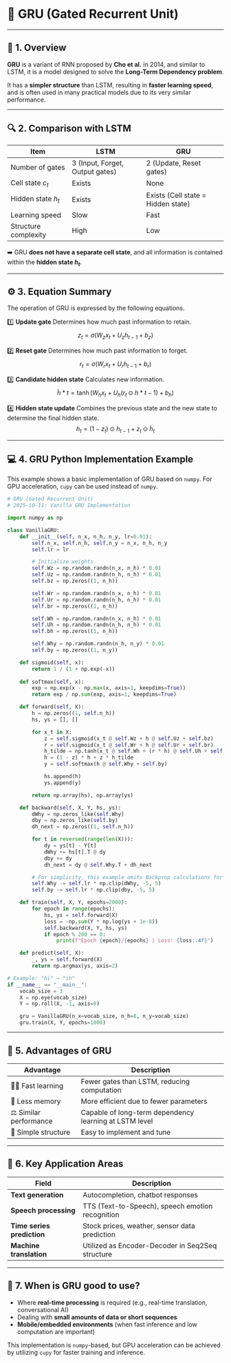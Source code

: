 # 🧠 GRU (Gated Recurrent Unit)

---

## 📘 1. Overview

**GRU** is a variant of RNN proposed by **Cho et al.** in 2014,
and similar to LSTM, it is a model designed to solve the **Long-Term Dependency problem**.

It has a **simpler structure** than LSTM, resulting in **faster learning speed**,
and is often used in many practical models due to its very similar performance.

---

## 🔍 2. Comparison with LSTM

| Item            | LSTM                | GRU               |
| --------------- | ------------------- | ----------------- |
| Number of gates | 3 (Input, Forget, Output gates) | 2 (Update, Reset gates) |
| Cell state $c_t$  | Exists              | None              |
| Hidden state $h_t$ | Exists              | Exists (Cell state = Hidden state) |
| Learning speed  | Slow                | Fast              |
| Structure complexity | High                | Low               |

➡️ GRU **does not have a separate cell state**, and all information is contained within the **hidden state $h_t$**.

---

## ⚙️ 3. Equation Summary

The operation of GRU is expressed by the following equations.

1️⃣ **Update gate**
Determines how much past information to retain.
$$
 z_t = \sigma(W_z x_t + U_z h_{t-1} + b_z)
$$

2️⃣ **Reset gate**
Determines how much past information to forget.
$$ 
 r_t = \sigma(W_r x_t + U_r h_{t-1} + b_r)
$$

3️⃣ **Candidate hidden state**
Calculates new information.
$$ 
 \tilde{h}*t = \tanh(W_h x_t + U_h (r_t \odot h*{t-1}) + b_h)
$$

4️⃣ **Hidden state update**
Combines the previous state and the new state to determine the final hidden state.
$$ 
 h_t = (1 - z_t) \odot h_{t-1} + z_t \odot \tilde{h}_t
$$

---

## 💻 4. GRU Python Implementation Example

This example shows a basic implementation of GRU based on `numpy`. For GPU acceleration, `cupy` can be used instead of `numpy`.

```python
# GRU (Gated Recurrent Unit)
# 2025-10-11: Vanilla GRU Implementation

import numpy as np

class VanillaGRU:
    def __init__(self, n_x, n_h, n_y, lr=0.01):
        self.n_x, self.n_h, self.n_y = n_x, n_h, n_y
        self.lr = lr

        # Initialize weights
        self.Wz = np.random.randn(n_x, n_h) * 0.01
        self.Uz = np.random.randn(n_h, n_h) * 0.01
        self.bz = np.zeros((1, n_h))

        self.Wr = np.random.randn(n_x, n_h) * 0.01
        self.Ur = np.random.randn(n_h, n_h) * 0.01
        self.br = np.zeros((1, n_h))

        self.Wh = np.random.randn(n_x, n_h) * 0.01
        self.Uh = np.random.randn(n_h, n_h) * 0.01
        self.bh = np.zeros((1, n_h))

        self.Why = np.random.randn(n_h, n_y) * 0.01
        self.by = np.zeros((1, n_y))

    def sigmoid(self, x):
        return 1 / (1 + np.exp(-x))
    
    def softmax(self, x):
        exp = np.exp(x - np.max(x, axis=1, keepdims=True))
        return exp / np.sum(exp, axis=1, keepdims=True)

    def forward(self, X):
        h = np.zeros((1, self.n_h))
        hs, ys = [], []

        for x_t in X:
            z = self.sigmoid(x_t @ self.Wz + h @ self.Uz + self.bz)
            r = self.sigmoid(x_t @ self.Wr + h @ self.Ur + self.br)
            h_tilde = np.tanh(x_t @ self.Wh + (r * h) @ self.Uh + self.bh)
            h = (1 - z) * h + z * h_tilde
            y = self.softmax(h @ self.Why + self.by)

            hs.append(h)
            ys.append(y)

        return np.array(hs), np.array(ys)

    def backward(self, X, Y, hs, ys):
        dWhy = np.zeros_like(self.Why)
        dby = np.zeros_like(self.by)
        dh_next = np.zeros((1, self.n_h))

        for t in reversed(range(len(X))):
            dy = ys[t] - Y[t]
            dWhy += hs[t].T @ dy
            dby += dy
            dh_next = dy @ self.Why.T + dh_next

        # For simplicity, this example omits Backprop calculations for each gate and only updates output layer weights.
        self.Why -= self.lr * np.clip(dWhy, -5, 5)
        self.by -= self.lr * np.clip(dby, -5, 5)

    def train(self, X, Y, epochs=2000):
        for epoch in range(epochs):
            hs, ys = self.forward(X)
            loss = -np.sum(Y * np.log(ys + 1e-8))
            self.backward(X, Y, hs, ys)
            if epoch % 200 == 0:
                print(f"Epoch {epoch}/{epochs} | Loss: {loss:.4f}")

    def predict(self, X):
        _, ys = self.forward(X)
        return np.argmax(ys, axis=2)

# Example: "hi" → "ih"
if __name__ == "__main__":
    vocab_size = 3
    X = np.eye(vocab_size)
    Y = np.roll(X, -1, axis=0)

    gru = VanillaGRU(n_x=vocab_size, n_h=8, n_y=vocab_size)
    gru.train(X, Y, epochs=1000)
```

---

## 🧩 5. Advantages of GRU

| Advantage        | Description                               |
| ---------------- | ----------------------------------------- |
| 🏃‍♂️ Fast learning | Fewer gates than LSTM, reducing computation |
| 💾 Less memory   | More efficient due to fewer parameters    |
| ⚖️ Similar performance | Capable of long-term dependency learning at LSTM level |
| 🔧 Simple structure | Easy to implement and tune                |

---

## 🧠 6. Key Application Areas

| Field            | Description                               |
| ---------------- | ----------------------------------------- |
| **Text generation** | Autocompletion, chatbot responses         |
| **Speech processing** | TTS (Text-to-Speech), speech emotion recognition |
| **Time series prediction** | Stock prices, weather, sensor data prediction |
| **Machine translation** | Utilized as Encoder-Decoder in Seq2Seq structure |

---

## 🌟 7. When is GRU good to use?

*   Where **real-time processing** is required (e.g., real-time translation, conversational AI)
*   Dealing with **small amounts of data or short sequences**
*   **Mobile/embedded environments** (when fast inference and low computation are important)

This implementation is `numpy`-based, but GPU acceleration can be achieved by utilizing `cupy` for faster training and inference.